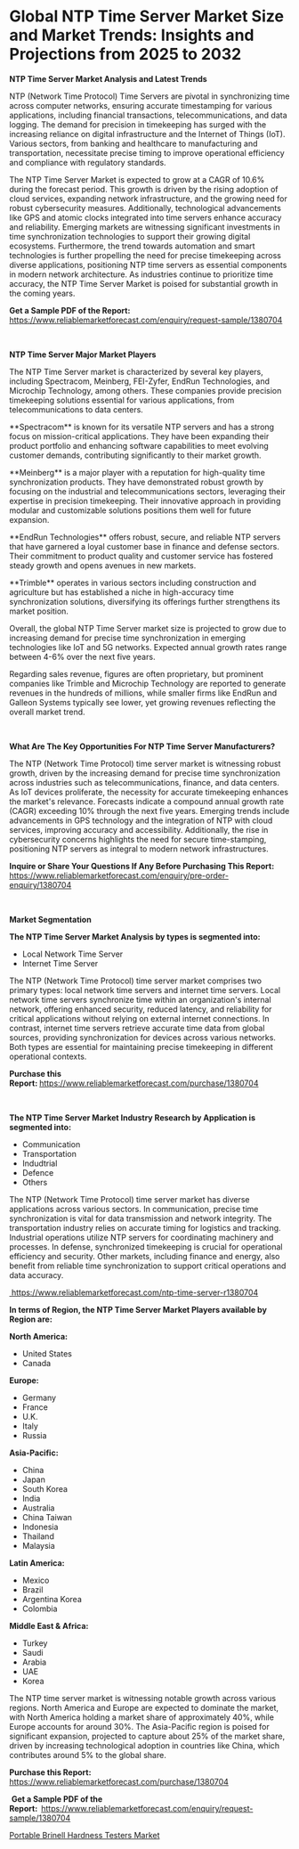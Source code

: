 <p><h1>Global NTP Time Server Market Size and Market Trends: Insights and Projections from 2025 to 2032</h1></p><p><strong>NTP Time Server Market Analysis and Latest Trends</strong></p>
<p><p>NTP (Network Time Protocol) Time Servers are pivotal in synchronizing time across computer networks, ensuring accurate timestamping for various applications, including financial transactions, telecommunications, and data logging. The demand for precision in timekeeping has surged with the increasing reliance on digital infrastructure and the Internet of Things (IoT). Various sectors, from banking and healthcare to manufacturing and transportation, necessitate precise timing to improve operational efficiency and compliance with regulatory standards.</p><p>The NTP Time Server Market is expected to grow at a CAGR of 10.6% during the forecast period. This growth is driven by the rising adoption of cloud services, expanding network infrastructure, and the growing need for robust cybersecurity measures. Additionally, technological advancements like GPS and atomic clocks integrated into time servers enhance accuracy and reliability. Emerging markets are witnessing significant investments in time synchronization technologies to support their growing digital ecosystems. Furthermore, the trend towards automation and smart technologies is further propelling the need for precise timekeeping across diverse applications, positioning NTP time servers as essential components in modern network architecture. As industries continue to prioritize time accuracy, the NTP Time Server Market is poised for substantial growth in the coming years.</p></p>
<p><strong>Get a Sample PDF of the Report:&nbsp;</strong> <a href="https://www.reliablemarketforecast.com/enquiry/request-sample/1380704?utm_campaign=2800&utm_medium=2&utm_source=Github&utm_content=ia&utm_term=11042025&utm_id=ntp-time-server">https://www.reliablemarketforecast.com/enquiry/request-sample/1380704</a></p>
<p>&nbsp;</p>
<p><strong>NTP Time Server Major Market Players</strong></p>
<p><p>The NTP Time Server market is characterized by several key players, including Spectracom, Meinberg, FEI-Zyfer, EndRun Technologies, and Microchip Technology, among others. These companies provide precision timekeeping solutions essential for various applications, from telecommunications to data centers.</p><p>**Spectracom** is known for its versatile NTP servers and has a strong focus on mission-critical applications. They have been expanding their product portfolio and enhancing software capabilities to meet evolving customer demands, contributing significantly to their market growth.</p><p>**Meinberg** is a major player with a reputation for high-quality time synchronization products. They have demonstrated robust growth by focusing on the industrial and telecommunications sectors, leveraging their expertise in precision timekeeping. Their innovative approach in providing modular and customizable solutions positions them well for future expansion.</p><p>**EndRun Technologies** offers robust, secure, and reliable NTP servers that have garnered a loyal customer base in finance and defense sectors. Their commitment to product quality and customer service has fostered steady growth and opens avenues in new markets.</p><p>**Trimble** operates in various sectors including construction and agriculture but has established a niche in high-accuracy time synchronization solutions, diversifying its offerings further strengthens its market position.</p><p>Overall, the global NTP Time Server market size is projected to grow due to increasing demand for precise time synchronization in emerging technologies like IoT and 5G networks. Expected annual growth rates range between 4-6% over the next five years.</p><p>Regarding sales revenue, figures are often proprietary, but prominent companies like Trimble and Microchip Technology are reported to generate revenues in the hundreds of millions, while smaller firms like EndRun and Galleon Systems typically see lower, yet growing revenues reflecting the overall market trend.</p></p>
<p>&nbsp;</p>
<p><strong>What Are The Key Opportunities For NTP Time Server Manufacturers?</strong></p>
<p><p>The NTP (Network Time Protocol) time server market is witnessing robust growth, driven by the increasing demand for precise time synchronization across industries such as telecommunications, finance, and data centers. As IoT devices proliferate, the necessity for accurate timekeeping enhances the market's relevance. Forecasts indicate a compound annual growth rate (CAGR) exceeding 10% through the next five years. Emerging trends include advancements in GPS technology and the integration of NTP with cloud services, improving accuracy and accessibility. Additionally, the rise in cybersecurity concerns highlights the need for secure time-stamping, positioning NTP servers as integral to modern network infrastructures.</p></p>
<p><strong>Inquire or Share Your Questions If Any Before Purchasing This Report:</strong> <a href="https://www.reliablemarketforecast.com/enquiry/pre-order-enquiry/1380704?utm_campaign=2800&utm_medium=2&utm_source=Github&utm_content=ia&utm_term=11042025&utm_id=ntp-time-server">https://www.reliablemarketforecast.com/enquiry/pre-order-enquiry/1380704</a></p>
<p>&nbsp;</p>
<p><strong>Market Segmentation</strong></p>
<p><strong>The NTP Time Server Market Analysis by types is segmented into:</strong></p>
<p><ul><li>Local Network Time Server</li><li>Internet Time Server</li></ul></p>
<p><p>The NTP (Network Time Protocol) time server market comprises two primary types: local network time servers and internet time servers. Local network time servers synchronize time within an organization's internal network, offering enhanced security, reduced latency, and reliability for critical applications without relying on external internet connections. In contrast, internet time servers retrieve accurate time data from global sources, providing synchronization for devices across various networks. Both types are essential for maintaining precise timekeeping in different operational contexts.</p></p>
<p><strong>Purchase this Report:&nbsp;</strong><a href="https://www.reliablemarketforecast.com/purchase/1380704?utm_campaign=2800&utm_medium=2&utm_source=Github&utm_content=ia&utm_term=11042025&utm_id=ntp-time-server">https://www.reliablemarketforecast.com/purchase/1380704</a></p>
<p>&nbsp;</p>
<p><strong>The NTP Time Server Market Industry Research by Application is segmented into:</strong></p>
<p><ul><li>Communication</li><li>Transportation</li><li>Indudtrial</li><li>Defence</li><li>Others</li></ul></p>
<p><p>The NTP (Network Time Protocol) time server market has diverse applications across various sectors. In communication, precise time synchronization is vital for data transmission and network integrity. The transportation industry relies on accurate timing for logistics and tracking. Industrial operations utilize NTP servers for coordinating machinery and processes. In defense, synchronized timekeeping is crucial for operational efficiency and security. Other markets, including finance and energy, also benefit from reliable time synchronization to support critical operations and data accuracy.</p></p>
<p><a href="https://www.reliablemarketforecast.com/ntp-time-server-r1380704?utm_campaign=2800&utm_medium=2&utm_source=Github&utm_content=ia&utm_term=11042025&utm_id=ntp-time-server">&nbsp;https://www.reliablemarketforecast.com/ntp-time-server-r1380704</a></p>
<p><strong>In terms of Region, the NTP Time Server Market Players available by Region are:</strong></p>
<p>
    <p> <strong> North America: </strong>
        <ul>
            <li>United States</li>
            <li>Canada</li>
        </ul>
        </p> 
    <p> <strong> Europe: </strong>
        <ul>
            <li>Germany</li>
            <li>France</li>
            <li>U.K.</li>
            <li>Italy</li>
            <li>Russia</li>
        </ul>
        </p> 
    <p> <strong> Asia-Pacific: </strong>
        <ul>
            <li>China</li>
            <li>Japan</li>
            <li>South Korea</li>
            <li>India</li>
            <li>Australia</li>
            <li>China Taiwan</li>
            <li>Indonesia</li>
            <li>Thailand</li>
            <li>Malaysia</li>
        </ul>
        </p> 
    <p> <strong> Latin America: </strong>
        <ul>
            <li>Mexico</li>
            <li>Brazil</li>
            <li>Argentina Korea</li>
            <li>Colombia</li>
        </ul>
        </p> 
    <p> <strong> Middle East & Africa: </strong>
        <ul>
            <li>Turkey</li>
            <li>Saudi</li>
            <li>Arabia</li>
            <li>UAE</li>
            <li>Korea</li>
        </ul>
    </p>
    </p>
<p><p>The NTP time server market is witnessing notable growth across various regions. North America and Europe are expected to dominate the market, with North America holding a market share of approximately 40%, while Europe accounts for around 30%. The Asia-Pacific region is poised for significant expansion, projected to capture about 25% of the market share, driven by increasing technological adoption in countries like China, which contributes around 5% to the global share.</p></p>
<p><strong>Purchase this Report: </strong><a href="https://www.reliablemarketforecast.com/purchase/1380704?utm_campaign=2800&utm_medium=2&utm_source=Github&utm_content=ia&utm_term=11042025&utm_id=ntp-time-server">https://www.reliablemarketforecast.com/purchase/1380704</a></p>
<p>&nbsp;<strong>Get a Sample PDF of the Report:&nbsp;&nbsp;</strong><a href="https://www.reliablemarketforecast.com/enquiry/request-sample/1380704?utm_campaign=2800&utm_medium=2&utm_source=Github&utm_content=ia&utm_term=11042025&utm_id=ntp-time-server">https://www.reliablemarketforecast.com/enquiry/request-sample/1380704</a></p>
<p><strong></strong></p>
<p><p><a href="https://github.com/WashimHussain441/Market-Research-Report-List-2/blob/main/portable-brinell-hardness-testers-market.md?utm_campaign=2800&utm_medium=2&utm_source=Github&utm_content=ia&utm_term=11042025&utm_id=ntp-time-server">Portable Brinell Hardness Testers Market</a></p></p>
